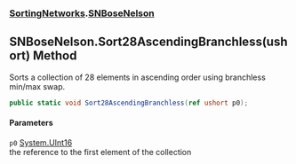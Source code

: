 ### [SortingNetworks](SortingNetworks.md 'SortingNetworks').[SNBoseNelson](SortingNetworks_SNBoseNelson.md 'SortingNetworks.SNBoseNelson')
## SNBoseNelson.Sort28AscendingBranchless(ushort) Method
Sorts a collection of 28 elements in ascending order using branchless min/max swap.  
```csharp
public static void Sort28AscendingBranchless(ref ushort p0);
```
#### Parameters
<a name='SortingNetworks_SNBoseNelson_Sort28AscendingBranchless(ushort)_p0'></a>
`p0` [System.UInt16](https://docs.microsoft.com/en-us/dotnet/api/System.UInt16 'System.UInt16')  
the reference to the first element of the collection
  
